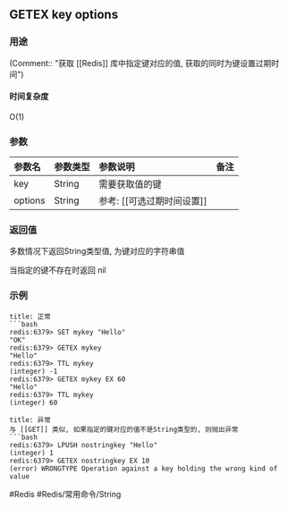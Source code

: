 ## GETEX key options

### 用途
(Comment:: "获取 [[Redis]] 库中指定键对应的值, 获取的同时为键设置过期时间")

#### 时间复杂度
O(1)

### 参数
|参数名|参数类型|参数说明|备注|
|:-|:-|:-|:-|
|key|String|需要获取值的键||
|options|String|参考: [[可选过期时间设置]]||

### 返回值
多数情况下返回String类型值, 为键对应的字符串值

当指定的键不存在时返回 nil

### 示例
```ad-info
title: 正常
```bash
redis:6379> SET mykey "Hello"
"OK"
redis:6379> GETEX mykey
"Hello"
redis:6379> TTL mykey
(integer) -1
redis:6379> GETEX mykey EX 60
"Hello"
redis:6379> TTL mykey
(integer) 60
```

```ad-danger
title: 异常
与 [[GET]] 类似, 如果指定的键对应的值不是String类型的, 则抛出异常
```bash
redis:6379> LPUSH nostringkey "Hello"
(integer) 1
redis:6379> GETEX nostringkey EX 10
(error) WRONGTYPE Operation against a key holding the wrong kind of value
```

#Redis #Redis/常用命令/String 